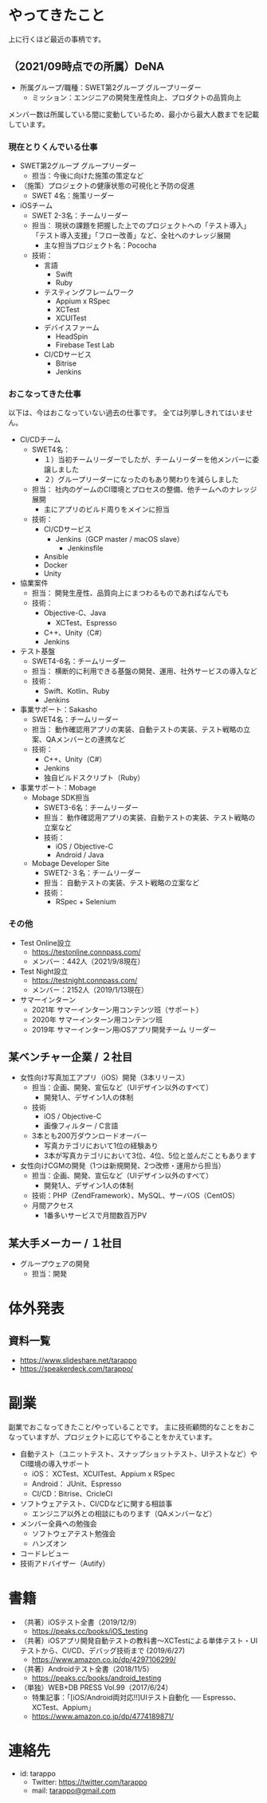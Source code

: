 # やってきたこと
上に行くほど最近の事柄です。

## （2021/09時点での所属）DeNA
- 所属グループ/職種：SWET第2グループ グループリーダー
  - ミッション：エンジニアの開発生産性向上、プロダクトの品質向上

メンバー数は所属している間に変動しているため、最小から最大人数までを記載しています。

### 現在とりくんでいる仕事
- SWET第2グループ グループリーダー
   - 担当：今後に向けた施策の策定など
- （施策）プロジェクトの健康状態の可視化と予防の促進
   - SWET 4名：施策リーダー
- iOSチーム
   - SWET 2-3名：チームリーダー
   - 担当： 現状の課題を把握した上でのプロジェクトへの「テスト導入」「テスト導入支援」「フロー改善」など、全社へのナレッジ展開
      - 主な担当プロジェクト名：Pococha
   - 技術：
      - 言語
         - Swift
         - Ruby
      - テスティングフレームワーク
         - Appium x RSpec
         - XCTest
         - XCUITest
      - デバイスファーム
         - HeadSpin
         - Firebase Test Lab
      - CI/CDサービス
         - Bitrise
         - Jenkins

### おこなってきた仕事
以下は、今はおこなっていない過去の仕事です。
全ては列挙しきれてはいません。
   
- CI/CDチーム
   - SWET4名：
      - １）当初チームリーダーでしたが、チームリーダーを他メンバーに委譲しました
      - ２）グループリーダーになったのもあり関わりを減らしました
   - 担当： 社内のゲームのCI環境とプロセスの整備、他チームへのナレッジ展開
     - 主にアプリのビルド周りをメインに担当
   - 技術：
      - CI/CDサービス
         - Jenkins（GCP master / macOS slave）
           - Jenkinsfile
      - Ansible
      - Docker
      - Unity
- 協業案件
   - 担当： 開発生産性、品質向上にまつわるものであればなんでも
   - 技術：
      - Objective-C、Java
        - XCTest、Espresso
      - C++、Unity（C#）
      - Jenkins
- テスト基盤
   - SWET4-6名：チームリーダー
   - 担当： 横断的に利用できる基盤の開発、運用、社外サービスの導入など
   - 技術：
      - Swift、Kotlin、Ruby
      - Jenkins
- 事業サポート：Sakasho
   - SWET4名：チームリーダー
   - 担当： 動作確認用アプリの実装、自動テストの実装、テスト戦略の立案、QAメンバーとの連携など
   - 技術：
      - C++、Unity（C#）
      - Jenkins
      - 独自ビルドスクリプト（Ruby）
- 事業サポート：Mobage
  - Mobage SDK担当
    - SWET3-6名：チームリーダー
    - 担当： 動作確認用アプリの実装、自動テストの実装、テスト戦略の立案など
    - 技術：
       - iOS / Objective-C
       - Android / Java
  - Mobage Developer Site
    - SWET2-３名：チームリーダー
    - 担当： 自動テストの実装、テスト戦略の立案など
    - 技術： 
        - RSpec + Selenium


### その他
- Test Online設立
   - https://testonline.connpass.com/
   - メンバー：442人（2021/9/8現在）
- Test Night設立
   - https://testnight.connpass.com/
   - メンバー：2152人（2019/1/13現在）
- サマーインターン
  - 2021年 サマーインターン用コンテンツ班（サポート）
  - 2020年 サマーインターン用コンテンツ班
  - 2019年 サマーインターン用iOSアプリ開発チーム リーダー

## 某ベンチャー企業 / ２社目
- 女性向け写真加工アプリ（iOS）開発（3本リリース）
  - 担当：企画、開発、宣伝など（UIデザイン以外のすべて）
    - 開発1人、デザイン1人の体制
  - 技術
    - iOS / Objective-C
    - 画像フィルター / C言語
  - 3本とも200万ダウンロードオーバー
    - 写真カテゴリにおいて1位の経験あり
    - 3本が写真カテゴリにおいて3位、4位、5位と並んだこともあります
- 女性向けCGMの開発（1つは新規開発、2つ改修・運用から担当）
  - 担当：企画、開発、宣伝など（UIデザイン以外のすべて）
    - 開発1人、デザイン1人の体制
  - 技術：PHP（ZendFramework）、MySQL、サーバOS（CentOS）
  - 月間アクセス
    - 1番多いサービスで月間数百万PV

## 某大手メーカー / １社目
 - グループウェアの開発
   - 担当：開発


# 体外発表
## 資料一覧
 - https://www.slideshare.net/tarappo
 - https://speakerdeck.com/tarappo/

# 副業
副業でおこなってきたこと/やっていることです。
主に技術顧問的なことをおこなっていますが、プロジェクトに応じてやることをかえています。
 
 - 自動テスト（ユニットテスト、スナップショットテスト、UIテストなど）やCI環境の導入サポート
    - iOS： XCTest、XCUITest、Appium x RSpec
    - Android： JUnit、Espresso
    - CI/CD：Bitrise、CricleCI
 - ソフトウェアテスト、CI/CDなどに関する相談事
    - エンジニア以外との相談にものります（QAメンバーなど） 
 - メンバー全員への勉強会
    - ソフトウェアテスト勉強会
    - ハンズオン
 - コードレビュー
 - 技術アドバイザー（Autify）

# 書籍
- （共著）iOSテスト全書（2019/12/9）
    - https://peaks.cc/books/iOS_testing
- （共著）iOSアプリ開発自動テストの教科書〜XCTestによる単体テスト・UIテストから、CI/CD、デバッグ技術まで (2019/6/27)
    - https://www.amazon.co.jp/dp/4297106299/
- （共著）Androidテスト全書（2018/11/5）
    - https://peaks.cc/books/android_testing
- （単独）WEB+DB PRESS Vol.99（2017/6/24）
    - 特集記事：「[iOS/Android両対応!!]UIテスト自動化 ── Espresso、XCTest、Appium」
    - https://www.amazon.co.jp/dp/4774189871/

# 連絡先
 - id: tarappo
   - Twitter: https://twitter.com/tarappo
   - mail: tarappo@gmail.com

